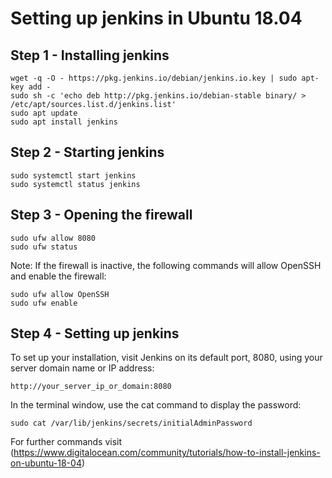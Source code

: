 # Setting up jenkins in Ubuntu 18.04
## Step 1 - Installing jenkins
```
wget -q -O - https://pkg.jenkins.io/debian/jenkins.io.key | sudo apt-key add -
sudo sh -c 'echo deb http://pkg.jenkins.io/debian-stable binary/ > /etc/apt/sources.list.d/jenkins.list'
sudo apt update
sudo apt install jenkins
```
## Step 2 - Starting jenkins
```
sudo systemctl start jenkins
sudo systemctl status jenkins
```
## Step 3 - Opening the firewall
```
sudo ufw allow 8080
sudo ufw status
```
Note: If the firewall is inactive, the following commands will allow OpenSSH and enable the firewall:</br>
```
sudo ufw allow OpenSSH
sudo ufw enable
```
## Step 4 - Setting up jenkins
To set up your installation, visit Jenkins on its default port, 8080, using your server domain name or IP address:</br>
```
http://your_server_ip_or_domain:8080
```
In the terminal window, use the cat command to display the password:</br>
```
sudo cat /var/lib/jenkins/secrets/initialAdminPassword
```
For further commands visit</br>
(https://www.digitalocean.com/community/tutorials/how-to-install-jenkins-on-ubuntu-18-04)
